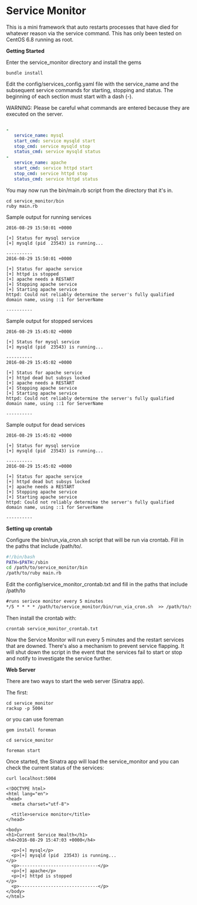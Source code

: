 # Service Monitor
This is a mini framework that auto restarts processes that have died for whatever reason via the service command. This has only been tested on CentOS 6.8 running as root.

**Getting Started**

Enter the service_monitor directory and install the gems

```
bundle install
```

Edit the config/services_config.yaml file with the service_name and the subsequent service commands for starting, stopping and status. The beginning of each section must start with a dash (-).

WARNING:
Please be careful what commands are entered because they are executed on the server.

```yaml

-
   service_name: mysql
   start_cmd: service mysqld start
   stop_cmd: service mysqld stop
   status_cmd: service mysqld status
-
   service_name: apache
   start_cmd: service httpd start
   stop_cmd: service httpd stop
   status_cmd: service httpd status
```

You may now run the bin/main.rb script from the directory that it's in.

```
cd service_monitor/bin
ruby main.rb
```

Sample output for running services
```
2016-08-29 15:50:01 +0000

[+] Status for mysql service
[+] mysqld (pid  23543) is running...

----------
2016-08-29 15:50:01 +0000

[+] Status for apache service
[+] httpd is stopped
[+] apache needs a RESTART
[+] Stopping apache service
[+] Starting apache service
httpd: Could not reliably determine the server's fully qualified domain name, using ::1 for ServerName

----------
```

Sample output for stopped services
```
2016-08-29 15:45:02 +0000

[+] Status for mysql service
[+] mysqld (pid  23543) is running...

----------
2016-08-29 15:45:02 +0000

[+] Status for apache service
[+] httpd dead but subsys locked
[+] apache needs a RESTART
[+] Stopping apache service
[+] Starting apache service
httpd: Could not reliably determine the server's fully qualified domain name, using ::1 for ServerName

----------
```

Sample output for dead services
```
2016-08-29 15:45:02 +0000

[+] Status for mysql service
[+] mysqld (pid  23543) is running...

----------
2016-08-29 15:45:02 +0000

[+] Status for apache service
[+] httpd dead but subsys locked
[+] apache needs a RESTART
[+] Stopping apache service
[+] Starting apache service
httpd: Could not reliably determine the server's fully qualified domain name, using ::1 for ServerName

----------
```

**Setting up crontab**

Configure the bin/run_via_cron.sh script that will be run via crontab. Fill in the paths that include /path/to/.

```bash
#!/bin/bash
PATH=$PATH:/sbin
cd /path/to/service_monitor/bin
/path/to/ruby main.rb
```

Edit the config/service_monitor_crontab.txt and fill in the paths that include /path/to
```txt
#runs serivce monitor every 5 minutes
*/5 * * * * /path/to/service_monitor/bin/run_via_cron.sh  >> /path/to/service_monitor/log/service_monitor.log 2>&1
```

Then install the crontab with:
```
crontab service_monitor_crontab.txt
```

Now the Service Monitor will run every 5 minutes and the restart services that are downed. There's also a mechanism to prevent service flapping. It will shut down the script in the event that the services fail to start or stop and notify to investigate the service further.

**Web Server**
 
 There are two ways to start the web server (Sinatra app).
 
 The first:
 
 ```
 cd service_monitor
 rackup -p 5004
 ```
 
 or you can use foreman
 ```
 gem install foreman
 
 cd service_monitor
 
 foreman start
 ```
 
 Once started, the Sinatra app will load the service_monitor and you can check the current status of the services:
  
  ```
  curl localhost:5004
  
  <!DOCTYPE html>
  <html lang="en">
  <head>
    <meta charset="utf-8">
  
    <title>service monitor</title>
  </head>
  
  <body>
  <h1>Current Service Health</h1>
  <h4>2016-08-29 15:47:03 +0000</h4>
  
    <p>[+] mysql</p>
    <p>[+] mysqld (pid  23543) is running...
  </p>
    <p>------------------------------</p>
    <p>[+] apache</p>
    <p>[+] httpd is stopped
  </p>
    <p>------------------------------</p>
  </body>
  </html>
  ```